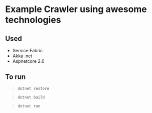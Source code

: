 # Example Crawler using awesome technologies

## Used

- Service Fabric
- Akka .net
- Aspnetcore 2.0

## To run

> `dotnet restore`

> `dotnet build`

> `dotnet run`

